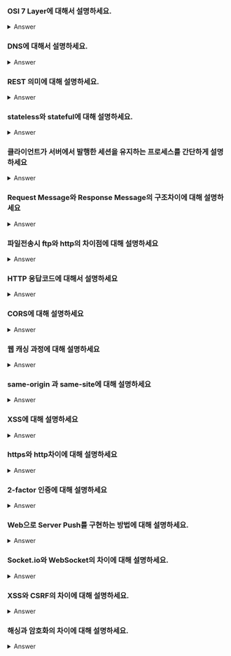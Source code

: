 ### OSI 7 Layer에 대해서 설명하세요.

<details>
   <summary> Answer </summary>
   
<br />
</details>

### DNS에 대해서 설명하세요.

<details>
   <summary> Answer </summary>
<br />
 

</details>

### REST 의미에 대해 설명하세요.
   
<details>
   <summary> Answer </summary>
  
<br />
   
</details>
   

### stateless와 stateful에 대해 설명하세요.  
  
<details>
   <summary> Answer </summary>
  
<br />
   
</details>


### 클라이언트가 서버에서 발행한 세션을 유지하는 프로세스를 간단하게 설명하세요

<details>
   <summary> Answer </summary>
   
<br />
   
</details>

### Request Message와 Response Message의 구조차이에 대해 설명하세요

<details>
   <summary> Answer </summary>
   
<br />
   
</details>

### 파일전송시 ftp와 http의 차이점에 대해 설명하세요

<details>
   <summary> Answer </summary>
  
<br />
   
</details>

### HTTP 응답코드에 대해서 설명하세요

<details>
   <summary> Answer </summary>

<br />
   
</details>

### CORS에 대해 설명하세요

<details>
   <summary> Answer </summary>
  
<br />
   
</details>

### 웹 캐싱 과정에 대해 설명하세요

<details>
   <summary> Answer </summary>
<br />
   
</details>

### same-origin 과 same-site에 대해 설명하세요

<details>
   <summary> Answer </summary>
<br />
   
</details>

### XSS에 대해 설명하세요

<details>
   <summary> Answer </summary>
<br />
   
</details>


### https와 http차이에 대해 설명하세요

<details>
   <summary> Answer </summary>
   
<br />
   
</details>

### 2-factor 인증에 대해 설명하세요

<details>
   <summary> Answer </summary>
   
<br />
   
</details>

### Web으로 Server Push를 구현하는 방법에 대해 설명하세요.
<details>
   <summary> Answer </summary>
<br />
   
</details>

### Socket.io와 WebSocket의 차이에 대해 설명하세요.
<details>
   <summary> Answer </summary>
<br />
   
</details>

### XSS와 CSRF의 차이에 대해 설명하세요.
<details>
   <summary> Answer </summary>
<br />
</details>

### 해싱과 암호화의 차이에 대해 설명하세요.
<details>
   <summary> Answer </summary>
<br />
</details>
